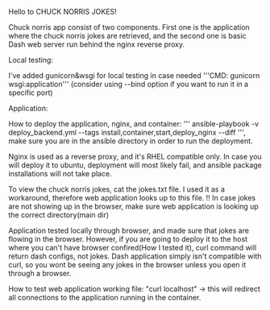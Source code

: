 Hello to CHUCK NORRIS JOKES!

Chuck norris app consist of two components. First one is the application where the chuck norris jokes are  retrieved, and the second one is basic Dash web server run behind the nginx reverse proxy. 

Local testing: 

I've added gunicorn&wsgi for local testing in case needed '''CMD: gunicorn wsgi:application''' (consider using --bind option if you want to run it in a specific port)

Application: 

How to deploy the application, nginx, and container: ''' ansible-playbook -v deploy_backend.yml --tags install,container,start,deploy_nginx --diff ''', make sure you are in the ansible directory in order to run the deployment. 

Nginx is used as a reverse proxy, and it's RHEL compatible only. In case you will deploy it to ubuntu, deployment will most likely fail, and ansible package installations will not take place. 

To view the chuck norris jokes, cat the jokes.txt file. I used it as a workaround, therefore web application looks up to this file. !! In case jokes are not showing up in the browser, make sure web application is looking up the correct directory(main dir)

Application tested locally through browser, and made sure that jokes are flowing in the browser. However, if you are going to deploy it to the host where you can't have browser confired(How I tested it), curl command will return dash configs, not jokes. Dash application simply isn't compatible with curl, so you wont be seeing any jokes in the browser unless you open it through a browser. 

How to test web application working file: "curl localhost" -> this will redirect all connections to the application running in the container.